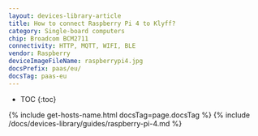 ```yaml
---
layout: devices-library-article
title: How to connect Raspberry Pi 4 to Klyff?
category: Single-board computers
chip: Broadcom BCM2711
connectivity: HTTP, MQTT, WIFI, BLE
vendor: Raspberry
deviceImageFileName: raspberrypi4.jpg
docsPrefix: paas/eu/
docsTag: paas-eu
---
```


* TOC
{:toc}

{% include get-hosts-name.html docsTag=page.docsTag %}
{% include /docs/devices-library/guides/raspberry-pi-4.md %}